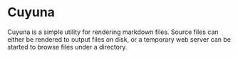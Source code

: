 # Cuyuna
Cuyuna is a simple utility for rendering markdown files.  Source files can either be rendered to output files on disk, or a temporary web server can be started to browse files under a directory.
